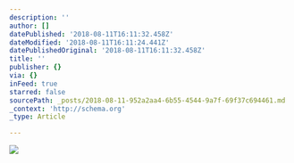 ```yaml
---
description: ''
author: []
datePublished: '2018-08-11T16:11:32.458Z'
dateModified: '2018-08-11T16:11:24.441Z'
datePublishedOriginal: '2018-08-11T16:11:32.458Z'
title: ''
publisher: {}
via: {}
inFeed: true
starred: false
sourcePath: _posts/2018-08-11-952a2aa4-6b55-4544-9a7f-69f37c694461.md
_context: 'http://schema.org'
_type: Article

---
```

![](https://the-grid-user-content.s3-us-west-2.amazonaws.com/87b4fa80-2c74-4013-9409-d1c670290cb2.png)